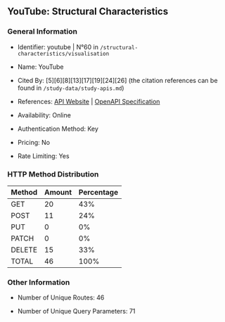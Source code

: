 ## YouTube: Structural Characteristics

### General Information

- Identifier: youtube | N°60 in `/structural-characteristics/visualisation`

- Name: YouTube

- Cited By: [5][6][8][13][17][19][24][26] (the citation references can be found in `/study-data/study-apis.md`)

- References: [API Website](https://developers.google.com/youtube) | [OpenAPI Specification](https://www.postman.com/api-evangelist/youtube/overview)

- Availability: Online

- Authentication Method: Key

- Pricing: No

- Rate Limiting: Yes

### HTTP Method Distribution

| Method | Amount | Percentage |
|--------|--------|------------|
| GET | 20 | 43% |
| POST | 11 | 24% |
| PUT | 0 | 0% |
| PATCH | 0 | 0% |
| DELETE | 15 | 33% |
| TOTAL | 46 | 100% |

### Other Information

- Number of Unique Routes: 46

- Number of Unique Query Parameters: 71
